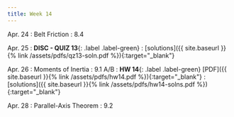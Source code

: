 ```yaml
---
title: Week 14 
---
```

Apr. 24
: Belt Friction
  : 8.4

Apr. 25
: **DISC - QUIZ 13**{: .label .label-green} 
  : [solutions]({{ site.baseurl }}{% link /assets/pdfs/qz13-soln.pdf %}){:target="_blank"}

Apr. 26
: Moments of Inertia
  : 9.1 A/B
: **HW 14**{: .label .label-green} [PDF]({{ site.baseurl }}{% link /assets/pdfs/hw14.pdf %}){:target="_blank"}
  : [solutions]({{ site.baseurl }}{% link /assets/pdfs/hw14-solns.pdf %}){:target="_blank"}

Apr. 28	
: Parallel-Axis Theorem 
  : 9.2

